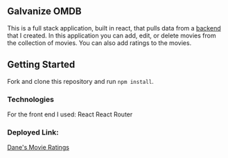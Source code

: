 ## Galvanize OMDB

This is a full stack application, built in react, that pulls data from a [backend](https://github.com/daneparke/Movies-Backend) that I created.
In this application you can add, edit, or delete movies from the collection of movies. You can also add ratings to the movies.

## Getting Started

Fork and clone this repository and run `npm install`.

### Technologies

For the front end I used:
React 
React Router

### Deployed Link:

[Dane's Movie Ratings](https://danemoviesfront.herokuapp.com)



